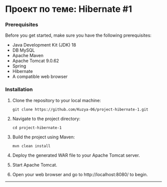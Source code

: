 # Проект по теме: Hibernate #1
### Prerequisites

Before you get started, make sure you have the following prerequisites:

- Java Development Kit (JDK) 18
- DB MySQL
- Apache Maven
- Apache Tomcat 9.0.62
- Spring
- Hibernate
- A compatible web browser

### Installation

1. Clone the repository to your local machine:

   ```shell
   git clone https://github.com/Kuzya-06/project-hibernate-1.git
2. Navigate to the project directory:
    ```shell
   cd project-hibernate-1

3. Build the project using Maven:
    ```shell
    mvn clean install

4. Deploy the generated WAR file to your Apache Tomcat server.

5. Start Apache Tomcat.

6. Open your web browser and go to http://localhost:8080/ to begin.
---